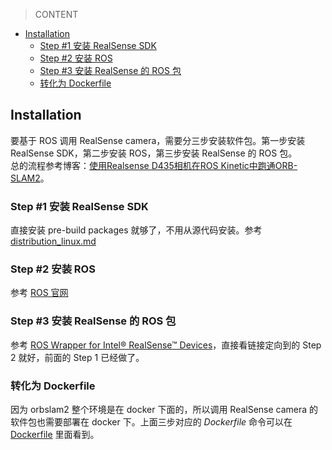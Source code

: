 > CONTENT
- [Installation](#installation)
  - [Step #1 安装 RealSense SDK](#step-1-安装-realsense-sdk)
  - [Step #2 安装 ROS](#step-2-安装-ros)
  - [Step #3 安装 RealSense 的 ROS 包](#step-3-安装-realsense-的-ros-包)
  - [转化为 Dockerfile](#转化为-dockerfile)

## Installation
要基于 ROS 调用 RealSense camera，需要分三步安装软件包。第一步安装 RealSense SDK，第二步安装 ROS，第三步安装 RealSense 的 ROS 包。<br>
总的流程参考博客：[使用Realsense D435相机在ROS Kinetic中跑通ORB-SLAM2](https://blog.csdn.net/Carminljm/article/details/86353775)。

### Step #1 安装 RealSense SDK
直接安装 pre-build packages 就够了，不用从源代码安装。参考 [distribution_linux.md](https://github.com/IntelRealSense/librealsense/blob/development/doc/distribution_linux.md)

### Step #2 安装 ROS
参考 [ROS 官网](http://wiki.ros.org/cn/melodic/Installation/Ubuntu)

### Step #3 安装 RealSense 的 ROS 包
参考 [ROS Wrapper for Intel® RealSense™ Devices](https://github.com/IntelRealSense/realsense-ros#step-2-install-intel-realsense-ros-from-sources)，直接看链接定向到的 Step 2 就好，前面的 Step 1 已经做了。

### 转化为 Dockerfile
因为 orbslam2 整个环境是在 docker 下面的，所以调用 RealSense camera 的软件包也需要部署在 docker 下。上面三步对应的 *Dockerfile* 命令可以在 [Dockerfile](Dockerfile) 里面看到。